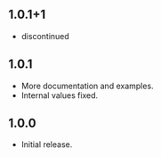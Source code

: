 ## 1.0.1+1

* discontinued

## 1.0.1

* More documentation and examples.
* Internal values fixed.

## 1.0.0

* Initial release.
